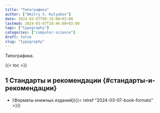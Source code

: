 ```yaml
---
title: "Типографика"
author: ["Dmitry S. Kulyabov"]
date: 2024-03-07T09:19:00+03:00
lastmod: 2024-03-07T18:46:00+03:00
tags: ["typography"]
categories: ["computer-science"]
draft: false
slug: "typography"
---
```


Типографика.

<!--more-->

{{< toc >}}


## <span class="section-num">1</span> Стандарты и рекомендации {#стандарты-и-рекомендации}

-   [Форматы книжных изданий]({{< relref "2024-03-07-book-formats" >}})

